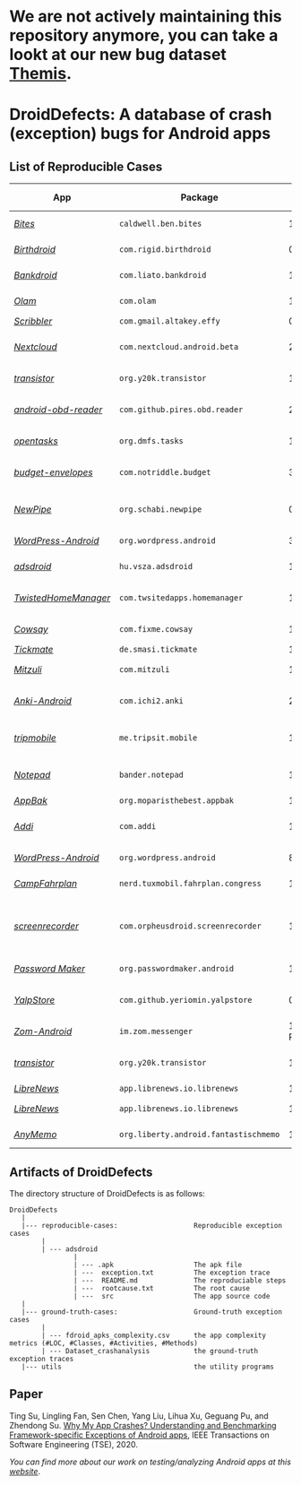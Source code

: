 # We are not actively maintaining this repository anymore, you can take a lookt at our new bug dataset [Themis](https://github.com/the-themis-benchmarks/home).

# DroidDefects: A database of crash (exception) bugs for Android apps

## List of Reproducible Cases
App | Package | Version | LOC | Category | Exception Category | Root Cause | Exception Type | Issue | Buggy | Fixed | Comments 
--- | --- | --- | --- | --- | --- | --- | --- | --- | --- | --- | ---
*[Bites](https://github.com/karimhamdanali/bites-android)* | `caldwell.ben.bites` | 1.3 |  | Recipes cookbook | Framework | Parameter Error | NumberFormatException | - | - | - | -
*[Birthdroid](https://github.com/rigid/Birthdroid)* | `com.rigid.birthdroid` | 0.6.3 |  | birthday app | Framework | Parameter Error | NumberFormatException | [issue](https://github.com/rigid/Birthdroid/issues/12) | [buggy](https://github.com/rigid/Birthdroid/commit/6484f28b2fdd70a3f2d9b97c83f19eab6c1fbefd) | [fix](https://github.com/rigid/Birthdroid/commit/d623684b5012ca3787ffd38781ca5f2874d35942) | -
*[Bankdroid](https://github.com/rmack/TwistedHomeManager)* | `com.liato.bankdroid` | 1.9.10.6 |  | Swedish Banking App | Framework | Parameter Error | IllegalArgumentException (Illegal character in query/path) | [issue](https://github.com/liato/android-bankdroid/issues/687) | - | - | -
*[Olam](https://github.com/vishnus/Olam)* | `com.olam` | 1.0 |  | Olam Malayalam Dictionary  | Framework | Parameter Error | SQLiteException (syntax error) | [issue](https://github.com/vishnus/Olam/issues/2) | - | - | -
*[Scribbler](https://github.com/taky/effy)* | `com.gmail.altakey.effy` | 0.1.8 |  | Graphics | Framework | XML Error | FormatFlagsConversionMismatchException | - | - | - | -
*[Nextcloud](https://github.com/nextcloud/android)* | `com.nextcloud.android.beta` | 20160613 |  | Nextcloud Android app | Framework | XML Error | Resources$NotFoundException | [issue](https://github.com/nextcloud/android/issues/31) | - | [fixed](https://github.com/nextcloud/android/commit/aedb03c45d14784d955c2187610ffb4f5a8733bb) | source code compile failed
*[transistor](https://github.com/y20k/transistor)* | `org.y20k.transistor` | 1.1.5 |  | Radio App | Framework | Lifecycle Error | IllegalStateException (Fragment XX not attached to Activity) | [issue](https://github.com/y20k/transistor/issues/21) | [buggy](https://github.com/y20k/transistor/commit/23f44ba40e4e78a6ef777c7e0a7c85bdeaea63c1) | [fix](https://github.com/y20k/transistor/commit/ec0b9237f732277754a3bba96e68831525e9e264) | -
*[android-obd-reader](https://github.com/pires/android-obd-reader)* | `com.github.pires.obd.reader` | 2.0-rc1 |  | OBD-II Reader App | Framework | Lifecycle Error | IllegalArgumentException (Service not registered) | [issue](https://github.com/pires/android-obd-reader/issues/22) | [buggy](https://github.com/pires/android-obd-reader/commit/deb7bd56136ab114443199f203859dab93d20a84) | [fix](https://github.com/pires/android-obd-reader/commit/415e3d8e4a743aa0b7ef48eee5025a00d1e80e87) | source code compile failed
*[opentasks](https://github.com/dmfs/opentasks)* | `org.dmfs.tasks` | 1.1.7 |  | Task App | Framework | Lifecycle Error | IllegalStateException (Can not perform this action after onSaveInstanceState) | [issue](https://github.com/dmfs/opentasks/issues/340) | [buggy]() | [fix]() | [discussion](https://github.com/dmfs/opentasks/pull/255)
*[budget-envelopes](https://github.com/notriddle/budget-envelopes)* | `com.notriddle.budget` | 3.4 |  | Budget Management App | Framework | Lifecycle Error | IllegalStateException (Can not perform this action after onSaveInstanceState) | - | - | - | -
*[NewPipe](https://github.com/TeamNewPipe/NewPipe)* | `org.schabi.newpipe` | 0.7.8 |  | Youtube frontend for Android | Framework | Lifecycle Error | IllegalStateException (Content view not yet created) | [issue](https://github.com/TeamNewPipe/NewPipe/issues/269) | - | - | -
*[WordPress-Android](https://github.com/wordpress-mobile/WordPress-Android)* | `org.wordpress.android` | 3.6 |  | WordPress for Android | Framework | Lifecycle Error | IllegalStateException (Fragment already added) | [issue](https://github.com/wordpress-mobile/WordPress-Android/issues/2265) | - | - | -
*[adsdroid](https://github.com/dnet/adsdroid)* | `hu.vsza.adsdroid` | 1.6 |  | App for alldatasheet.com | Framework | Lifecycle Error | IllegalArgumentException (View not attached to window manager) | - | - | - | -
*[TwistedHomeManager](https://github.com/rmack/TwistedHomeManager)* | `com.twsitedapps.homemanager` | 1.0.1.9 |  | Twisted Home Manager | Framework | UI Update Error | IllegalStateException (ListView & Adapter Update Issue) | [issue](https://github.com/rmack/TwistedHomeManager/issues/1) | - | - | Not easy to reproduce manually
*[Cowsay](https://github.com/rorist/Cowsay-android)* | `com.fixme.cowsay` | 1.3 |  | Development | Framework | UI Update Error | CalledFromWrongThreadException | - | - | - | -
*[Tickmate](https://github.com/lordi/tickmate)* | `de.smasi.tickmate` | 1.2.0 |  | One bit journal | Framework | Index Error | CursorIndexOutOfBoundsException | [issue](https://github.com/lordi/tickmate/issues/38) | [buggy](https://github.com/lordi/tickmate/commit/00486161d89dca9a66164b5705f37853fb66ffa9) | [fixed](https://github.com/lordi/tickmate/commit/ed127c37bf70590374ce3053cd0728120439a723) | -
*[Mitzuli](https://github.com/artetxem/mitzuli)* | `com.mitzuli` | 1.0.7 |  | Reading | Framework | Lifecycle Error | WindowManager$BadToken (unable to add window) | - | - | - | -
*[Anki-Android](https://github.com/ankidroid/Anki-Android)* | `com.ichi2.anki` | 2.8.2beta2 |  | Anki on Android | Framework | Constraint Error | IllegalStateException(Fragment null must be a public static class to be  properly recreated from instance state) | [issue](https://github.com/ankidroid/Anki-Android/issues/4589) | - | [fixed](https://github.com/ankidroid/Anki-Android/pull/4591/commits/5c8a30999eba23661d3e3a64072c64438ebf91a8) | -
*[tripmobile](https://github.com/TripSit/tripmobile)* | `me.tripsit.mobile` | 1.0 |  | Tripsit mobile app | Framework | Constraint Error | RuntimeException (Can't create handler inside thread that has not called Looper.prepare()) | [issue](https://github.com/TripSit/tripmobile/issues/13) | [buggy](https://github.com/TripSit/tripmobile/commit/793893cfc3a61be734283c8ff5505a45d6c6ad39) | [fixed](https://github.com/TripSit/tripmobile/commit/da488e4211b33887985a2339cc3026bb96393207) | -
*[Notepad](https://code.google.com/archive/p/banderlabs/)* | `bander.notepad` | 1.06 |  | Note App | Framework | Database Management Error | IllegalArgumentException (column XX does not exist) | [issue](https://code.google.com/archive/p/banderlabs/issues/23) | - | - | -
*[AppBak](https://github.com/moparisthebest/AppBak)* | `org.moparisthebest.appbak` | 1|  | System | Framework | Hardware | OutOfMempryError | - | - | - | -
*[Addi](https://code.google.com/archive/p/addi/source/default/source)* | `com.addi` | 1.98 |  | Science & Education | Framework | Resource-Not-Found Error | ActivityNotFoundException | - | - | - | -
*[WordPress-Android](https://github.com/wordpress-mobile/WordPress-Android)* | `org.wordpress.android` | 8.2 |  | WordPress for Android | Framework | Other Errors | ClassCastException | [issue](https://github.com/wordpress-mobile/WordPress-Android/issues/6661) | [buggy](https://github.com/wordpress-mobile/WordPress-Android/commit/5c09544b03e3f10cd07dc4b9e243dfeae21fc38a) | [fixed](https://github.com/wordpress-mobile/WordPress-Android/commit/827c0fb647435f49948e6bf770ce404965059037) | [discussion](https://github.com/wordpress-mobile/WordPress-Android/pull/6662)
*[CampFahrplan](https://github.com/tuxmobil/CampFahrplan)* | `nerd.tuxmobil.fahrplan.congress` | 1.32.2 |  | Time | Library | Parameter Error | IllegalArgumentException (unexpected url) | - | - | - | -
*[screenrecorder](https://github.com/vijai1996/screenrecorder)* | `com.orpheusdroid.screenrecorder` | 1.8.4 |  | Screen Recorder | Library | Compatibility Error | IllegalStateException (must call onStart before onStop) | [issue](https://github.com/vijai1996/screenrecorder/issues/32) | - | - | Compatibility issue with the library [countly-sdk-android](https://github.com/Countly/countly-sdk-android)
*[Password Maker](https://github.com/passwordmaker/android-passwordmaker)* | `org.passwordmaker.android` | 1.1.11 |  | Security | Application | NullPointer Error | NullPointerException | - | - | - | -
*[YalpStore](https://github.com/yeriomin/YalpStore)* | `com.github.yeriomin.yalpstore` | 0.17 |  | Yalp Store  | Application | NullPointer Error | NullPointerException (Attempt to invoke virtual method ... on a null object reference) | [issue](https://github.com/yeriomin/YalpStore/issues/204) | - | [fixed](https://github.com/yeriomin/YalpStore/commit/a36b98672cd0db3d9863f50509b268c273f566d8) | -
*[Zom-Android](https://github.com/zom/Zom-Android)* | `im.zom.messenger` | 15.2.0-RC-3 |  | Chat App | Application | NullPointer Error | NullPointerException (Attempt to read from field ... on a null object reference) | [issue](https://github.com/zom/Zom-Android/issues/275) | - | - | - 
*[transistor](https://github.com/y20k/transistor)* | `org.y20k.transistor` | 1.2.3 |  | Radio App | Application | NullPointer Error | NullPointerException (Attempt to invoke virtual method ... on a null object reference) | [issue](https://github.com/y20k/transistor/issues/63) | - | - | -
*[LibreNews](https://github.com/milesmcc/LibreNews-Android)* | `app.librenews.io.librenews` | 1.4 |  | LibreNews client | Application | Index Error | ArrayIndexOutOfBoundsException | [issue](https://github.com/milesmcc/LibreNews-Android/issues/27) | - | - | -
*[LibreNews](https://github.com/milesmcc/LibreNews-Android)* | `app.librenews.io.librenews` | 1.4 |  | LibreNews client | Application | NullPointer Error | NullPointerException (Attempt to invoke virtual method ... on a null object | [issue](https://github.com/milesmcc/LibreNews-Android/issues/23) | - | - | -
*[AnyMemo](https://github.com/helloworld1/AnyMemo)* | `org.liberty.android.fantastischmemo` | 10.10.1 |  | Flashcard learning | Application | NullPointer Error | NullPointerException (Attempt to invoke virtual method ... on a null object | [issue](https://github.com/helloworld1/AnyMemo/issues/440) | - | - | -

Artifacts of DroidDefects
----------------------

The directory structure of DroidDefects is as follows:

    DroidDefects
       |
       |--- reproducible-cases:                   Reproducible exception cases 
            |
            | --- adsdroid
                    |
                    | --- .apk                    The apk file      
                    | ---  exception.txt          The exception trace
                    | ---  README.md              The reproduciable steps
                    | ---  rootcause.txt          The root cause
                    | ---  src                    The app source code
       |
       |--- ground-truth-cases:                   Ground-truth exception cases
			|
			| --- fdroid_apks_complexity.csv	  the app complexity metrics (#LOC, #Classes, #Activities, #Methods)
			| --- Dataset_crashanalysis           the ground-truth exception traces
	   |--- utils								  the utility programs

Paper
----------------------
Ting Su, Lingling Fan, Sen Chen, Yang Liu, Lihua Xu, Geguang Pu, and Zhendong Su.
[Why My App Crashes? Understanding and Benchmarking Framework-specific Exceptions of Android apps](https://ieeexplore.ieee.org/document/9153947),
IEEE Transactions on Software Engineering (TSE), 2020.

*You can find more about our work on testing/analyzing Android apps at this [website](https://tingsu.github.io/files/mobile-app-analysis.html)*.

